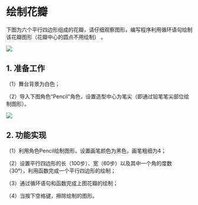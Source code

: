 ﻿# 绘制花瓣

下图为六个平行四边形组成的花瓣，请仔细观察图形，编写程序利用循环语句绘制该花瓣图形（花瓣中心的圆点不用绘制） 。

![](https://img-blog.csdnimg.cn/e7c0d1076cc64e64836d96735fe9f38c.png)

## 1. 准备工作

（1）舞台背景为白色；

（2）导入下图角色“Pencil”角色，设置造型中心为笔尖（即通过铅笔笔尖部位绘制图形）。

![](https://img-blog.csdnimg.cn/e57b69136c734531b998ae5d441186ad.png)

## 2. 功能实现

（1）利用角色Pencil绘制图形，设置画笔颜色为黑色，画笔粗细为4；

（2）设置平行四边形的长（100步）、宽（60步）以及其中一个角的度数（30°），利用函数完成一个平行四边形的绘制；

（3）通过循环语句和函数完成上图花瓣的绘制；

（4）当按下空格键，擦除绘制的图形。
